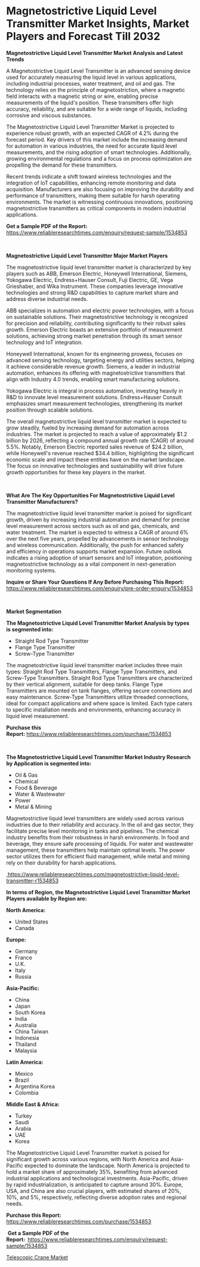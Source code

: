 <p><h1>Magnetostrictive Liquid Level Transmitter Market Insights, Market Players and Forecast Till 2032</h1></p><p><strong>Magnetostrictive Liquid Level Transmitter Market Analysis and Latest Trends</strong></p>
<p><p>A Magnetostrictive Liquid Level Transmitter is an advanced sensing device used for accurately measuring the liquid level in various applications, including industrial processes, water treatment, and oil and gas. The technology relies on the principle of magnetostriction, where a magnetic field interacts with a magnetic string or wire, enabling precise measurements of the liquid's position. These transmitters offer high accuracy, reliability, and are suitable for a wide range of liquids, including corrosive and viscous substances.</p><p>The Magnetostrictive Liquid Level Transmitter Market is projected to experience robust growth, with an expected CAGR of 4.2% during the forecast period. Key drivers of this market include the increasing demand for automation in various industries, the need for accurate liquid level measurements, and the rising adoption of smart technologies. Additionally, growing environmental regulations and a focus on process optimization are propelling the demand for these transmitters.</p><p>Recent trends indicate a shift toward wireless technologies and the integration of IoT capabilities, enhancing remote monitoring and data acquisition. Manufacturers are also focusing on improving the durability and performance of transmitters, making them suitable for harsh operating environments. The market is witnessing continuous innovations, positioning magnetostrictive transmitters as critical components in modern industrial applications.</p></p>
<p><strong>Get a Sample PDF of the Report:&nbsp;</strong> <a href="https://www.reliableresearchtimes.com/enquiry/request-sample/1534853?utm_campaign=3358&utm_medium=2&utm_source=Github&utm_content=ia&utm_term=08042025&utm_id=magnetostrictive-liquid-level-transmitter">https://www.reliableresearchtimes.com/enquiry/request-sample/1534853</a></p>
<p>&nbsp;</p>
<p><strong>Magnetostrictive Liquid Level Transmitter Major Market Players</strong></p>
<p><p>The magnetostrictive liquid level transmitter market is characterized by key players such as ABB, Emerson Electric, Honeywell International, Siemens, Yokogawa Electric, Endress+Hauser Consult, Fuji Electric, GE, Vega Grieshaber, and Wika Instrument. These companies leverage innovative technologies and strong R&D capabilities to capture market share and address diverse industrial needs.</p><p>ABB specializes in automation and electric power technologies, with a focus on sustainable solutions. Their magnetostrictive technology is recognized for precision and reliability, contributing significantly to their robust sales growth. Emerson Electric boasts an extensive portfolio of measurement solutions, achieving strong market penetration through its smart sensor technology and IoT integration.</p><p>Honeywell International, known for its engineering prowess, focuses on advanced sensing technology, targeting energy and utilities sectors, helping it achieve considerable revenue growth. Siemens, a leader in industrial automation, enhances its offering with magnetostrictive transmitters that align with Industry 4.0 trends, enabling smart manufacturing solutions.</p><p>Yokogawa Electric is integral in process automation, investing heavily in R&D to innovate level measurement solutions. Endress+Hauser Consult emphasizes smart measurement technologies, strengthening its market position through scalable solutions.</p><p>The overall magnetostrictive liquid level transmitter market is expected to grow steadily, fueled by increasing demand for automation across industries. The market is projected to reach a value of approximately $1.2 billion by 2026, reflecting a compound annual growth rate (CAGR) of around 5.5%. Notably, Emerson Electric reported sales revenue of $24.2 billion, while Honeywell's revenue reached $34.4 billion, highlighting the significant economic scale and impact these entities have on the market landscape. The focus on innovative technologies and sustainability will drive future growth opportunities for these key players in the market.</p></p>
<p>&nbsp;</p>
<p><strong>What Are The Key Opportunities For Magnetostrictive Liquid Level Transmitter Manufacturers?</strong></p>
<p><p>The magnetostrictive liquid level transmitter market is poised for significant growth, driven by increasing industrial automation and demand for precise level measurement across sectors such as oil and gas, chemicals, and water treatment. The market is expected to witness a CAGR of around 6% over the next five years, propelled by advancements in sensor technology and wireless communication. Additionally, the push for enhanced safety and efficiency in operations supports market expansion. Future outlook indicates a rising adoption of smart sensors and IoT integration, positioning magnetostrictive technology as a vital component in next-generation monitoring systems.</p></p>
<p><strong>Inquire or Share Your Questions If Any Before Purchasing This Report:</strong> <a href="https://www.reliableresearchtimes.com/enquiry/pre-order-enquiry/1534853?utm_campaign=3358&utm_medium=2&utm_source=Github&utm_content=ia&utm_term=08042025&utm_id=magnetostrictive-liquid-level-transmitter">https://www.reliableresearchtimes.com/enquiry/pre-order-enquiry/1534853</a></p>
<p>&nbsp;</p>
<p><strong>Market Segmentation</strong></p>
<p><strong>The Magnetostrictive Liquid Level Transmitter Market Analysis by types is segmented into:</strong></p>
<p><ul><li>Straight Rod Type Transmitter</li><li>Flange Type Transmitter</li><li>Screw-Type Transmitter</li></ul></p>
<p><p>The magnetostrictive liquid level transmitter market includes three main types: Straight Rod Type Transmitters, Flange Type Transmitters, and Screw-Type Transmitters. Straight Rod Type Transmitters are characterized by their vertical alignment, suitable for deep tanks. Flange Type Transmitters are mounted on tank flanges, offering secure connections and easy maintenance. Screw-Type Transmitters utilize threaded connections, ideal for compact applications and where space is limited. Each type caters to specific installation needs and environments, enhancing accuracy in liquid level measurement.</p></p>
<p><strong>Purchase this Report:&nbsp;</strong><a href="https://www.reliableresearchtimes.com/purchase/1534853?utm_campaign=3358&utm_medium=2&utm_source=Github&utm_content=ia&utm_term=08042025&utm_id=magnetostrictive-liquid-level-transmitter">https://www.reliableresearchtimes.com/purchase/1534853</a></p>
<p>&nbsp;</p>
<p><strong>The Magnetostrictive Liquid Level Transmitter Market Industry Research by Application is segmented into:</strong></p>
<p><ul><li>Oil & Gas</li><li>Chemical</li><li>Food & Beverage</li><li>Water & Wastewater</li><li>Power</li><li>Metal & Mining</li></ul></p>
<p><p>Magnetostrictive liquid level transmitters are widely used across various industries due to their reliability and accuracy. In the oil and gas sector, they facilitate precise level monitoring in tanks and pipelines. The chemical industry benefits from their robustness in harsh environments. In food and beverage, they ensure safe processing of liquids. For water and wastewater management, these transmitters help maintain optimal levels. The power sector utilizes them for efficient fluid management, while metal and mining rely on their durability for harsh applications.</p></p>
<p><a href="https://www.reliableresearchtimes.com/magnetostrictive-liquid-level-transmitter-r1534853?utm_campaign=3358&utm_medium=2&utm_source=Github&utm_content=ia&utm_term=08042025&utm_id=magnetostrictive-liquid-level-transmitter">&nbsp;https://www.reliableresearchtimes.com/magnetostrictive-liquid-level-transmitter-r1534853</a></p>
<p><strong>In terms of Region, the Magnetostrictive Liquid Level Transmitter Market Players available by Region are:</strong></p>
<p>
    <p> <strong> North America: </strong>
        <ul>
            <li>United States</li>
            <li>Canada</li>
        </ul>
        </p> 
    <p> <strong> Europe: </strong>
        <ul>
            <li>Germany</li>
            <li>France</li>
            <li>U.K.</li>
            <li>Italy</li>
            <li>Russia</li>
        </ul>
        </p> 
    <p> <strong> Asia-Pacific: </strong>
        <ul>
            <li>China</li>
            <li>Japan</li>
            <li>South Korea</li>
            <li>India</li>
            <li>Australia</li>
            <li>China Taiwan</li>
            <li>Indonesia</li>
            <li>Thailand</li>
            <li>Malaysia</li>
        </ul>
        </p> 
    <p> <strong> Latin America: </strong>
        <ul>
            <li>Mexico</li>
            <li>Brazil</li>
            <li>Argentina Korea</li>
            <li>Colombia</li>
        </ul>
        </p> 
    <p> <strong> Middle East & Africa: </strong>
        <ul>
            <li>Turkey</li>
            <li>Saudi</li>
            <li>Arabia</li>
            <li>UAE</li>
            <li>Korea</li>
        </ul>
    </p>
    </p>
<p><p>The Magnetostrictive Liquid Level Transmitter market is poised for significant growth across various regions, with North America and Asia-Pacific expected to dominate the landscape. North America is projected to hold a market share of approximately 35%, benefiting from advanced industrial applications and technological investments. Asia-Pacific, driven by rapid industrialization, is anticipated to capture around 30%. Europe, USA, and China are also crucial players, with estimated shares of 20%, 10%, and 5%, respectively, reflecting diverse adoption rates and regional needs.</p></p>
<p><strong>Purchase this Report: </strong><a href="https://www.reliableresearchtimes.com/purchase/1534853?utm_campaign=3358&utm_medium=2&utm_source=Github&utm_content=ia&utm_term=08042025&utm_id=magnetostrictive-liquid-level-transmitter">https://www.reliableresearchtimes.com/purchase/1534853</a></p>
<p>&nbsp;<strong>Get a Sample PDF of the Report:&nbsp;&nbsp;</strong><a href="https://www.reliableresearchtimes.com/enquiry/request-sample/1534853?utm_campaign=3358&utm_medium=2&utm_source=Github&utm_content=ia&utm_term=08042025&utm_id=magnetostrictive-liquid-level-transmitter">https://www.reliableresearchtimes.com/enquiry/request-sample/1534853</a></p>
<p><strong></strong></p>
<p><p><a href="https://github.com/sofayahoo2023/Market-Research-Report-List-7/blob/main/telescopic-crane-market.md?utm_campaign=3358&utm_medium=2&utm_source=Github&utm_content=ia&utm_term=08042025&utm_id=magnetostrictive-liquid-level-transmitter">Telescopic Crane Market</a></p></p>